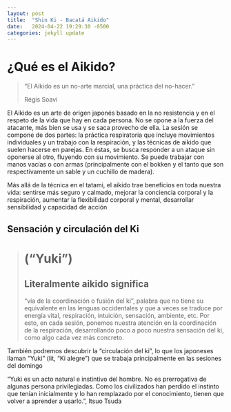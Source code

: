 ```yaml
---
layout: post
title:  "Shin Ki - Bacatá Aikido"
date:   2024-04-22 19:29:30 -0500
categories: jekyll update
---
```

# ¿Qué es el Aikido?
> “El Aikido es un no-arte marcial, una práctica del no-hacer.”
>
> Régis Soavi

El Aikido es un arte de origen japonés basado en la no resistencia y en el respeto de la vida que hay en cada persona. No se opone a la fuerza del atacante, más bien se usa y se saca provecho de ella. La sesión se compone de dos partes: la práctica respiratoria que incluye movimientos individuales y un trabajo con la respiración, 
y las técnicas de aikido que suelen hacerse en parejas. En éstas, se busca responder a un ataque sin oponerse al otro, fluyendo con su movimiento. Se puede trabajar con manos vacías o con armas (principalmente con el bokken y el tanto que son respectivamente un sable y un cuchillo de madera).

Más allá de la técnica en el tatami, el aikido trae beneficios en toda nuestra vida: sentirse más seguro y calmado, mejorar la conciencia corporal y la respiración, aumentar la flexibilidad corporal y mental, desarrollar sensibilidad y capacidad de acción 

## Sensación y circulación del Ki
> # (“Yuki”)
> ## Literalmente aikido significa 
> “vía de la coordinación o fusión del ki”, palabra que no tiene su equivalente en las lenguas occidentales y que a veces se traduce por energía vital, respiración, intuición, sensación, ambiente, etc. Por esto, en cada 
sesión, ponemos nuestra atención en la coordinación de la respiración, desarrollando poco a poco nuestra sensación del ki, como algo cada vez más concreto. 

También podremos descubrir la “circulación del ki”, lo que los japoneses llaman “Yuki” (lit, “Ki alegre”) que se trabaja principalmente en las sesiones del domingo

 “Yuki es un acto natural e instintivo del hombre. No es prerrogativa de algunas persona privilegiadas. Como los civilizados han perdido el instinto que tenían inicialmente y lo han remplazado por el conocimiento, tienen que volver a aprender a usarlo.”, 
 Itsuo Tsuda